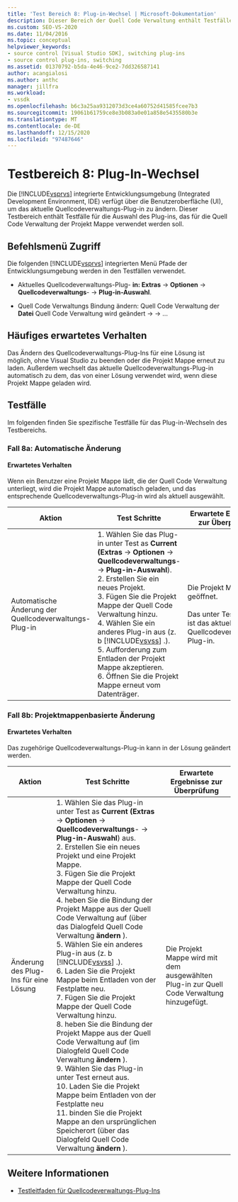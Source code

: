 ```yaml
---
title: 'Test Bereich 8: Plug-in-Wechsel | Microsoft-Dokumentation'
description: Dieser Bereich der Quell Code Verwaltung enthält Testfälle für die Auswahl des Plug-ins, das für die Quell Code Verwaltung von Projektmappen in Visual Studio verwendet werden soll.
ms.custom: SEO-VS-2020
ms.date: 11/04/2016
ms.topic: conceptual
helpviewer_keywords:
- source control [Visual Studio SDK], switching plug-ins
- source control plug-ins, switching
ms.assetid: 01370792-b5da-4e46-9ce2-7dd326587141
author: acangialosi
ms.author: anthc
manager: jillfra
ms.workload:
- vssdk
ms.openlocfilehash: b6c3a25aa9312073d3ce4a60752d41585fcee7b3
ms.sourcegitcommit: 19061b61759ce8e3b083a0e01a858e5435580b3e
ms.translationtype: MT
ms.contentlocale: de-DE
ms.lasthandoff: 12/15/2020
ms.locfileid: "97487646"
---
```

# <a name="test-area-8-plug-in-switching"></a>Testbereich 8: Plug-In-Wechsel
Die [!INCLUDE[vsprvs](../../code-quality/includes/vsprvs_md.md)] integrierte Entwicklungsumgebung (Integrated Development Environment, IDE) verfügt über die Benutzeroberfläche (UI), um das aktuelle Quellcodeverwaltungs-Plug-in zu ändern. Dieser Testbereich enthält Testfälle für die Auswahl des Plug-ins, das für die Quell Code Verwaltung der Projekt Mappe verwendet werden soll.

## <a name="command-menu-access"></a>Befehlsmenü Zugriff
 Die folgenden [!INCLUDE[vsprvs](../../code-quality/includes/vsprvs_md.md)] integrierten Menü Pfade der Entwicklungsumgebung werden in den Testfällen verwendet.

- Aktuelles Quellcodeverwaltungs-Plug- **in: Extras**  ->  **Optionen**  ->  **Quellcodeverwaltungs**-  ->  **Plug-in-Auswahl**.

- Quell Code Verwaltungs Bindung ändern: Quell Code Verwaltung der **Datei** Quell Code Verwaltung wird geändert  ->    ->  ...

## <a name="common-expected-behavior"></a>Häufiges erwartetes Verhalten
 Das Ändern des Quellcodeverwaltungs-Plug-Ins für eine Lösung ist möglich, ohne Visual Studio zu beenden oder die Projekt Mappe erneut zu laden. Außerdem wechselt das aktuelle Quellcodeverwaltungs-Plug-in automatisch zu dem, das von einer Lösung verwendet wird, wenn diese Projekt Mappe geladen wird.

## <a name="test-cases"></a>Testfälle
 Im folgenden finden Sie spezifische Testfälle für das Plug-in-Wechseln des Testbereichs.

### <a name="case-8a-automatic-change"></a>Fall 8a: Automatische Änderung

#### <a name="expected-behavior"></a>Erwartetes Verhalten
 Wenn ein Benutzer eine Projekt Mappe lädt, die der Quell Code Verwaltung unterliegt, wird die Projekt Mappe automatisch geladen, und das entsprechende Quellcodeverwaltungs-Plug-in wird als aktuell ausgewählt.

| Aktion | Test Schritte | Erwartete Ergebnisse zur Überprüfung |
| - | - | - |
| Automatische Änderung der Quellcodeverwaltungs-Plug-in | 1. Wählen Sie das Plug-in unter Test as **Current (Extras**  ->  **Optionen**  ->  **Quellcodeverwaltungs**-  ->  **Plug-in-Auswahl**).<br />2. Erstellen Sie ein neues Projekt.<br />3. Fügen Sie die Projekt Mappe der Quell Code Verwaltung hinzu.<br />4. Wählen Sie ein anderes Plug-in aus (z. b [!INCLUDE[vsvss](../../extensibility/includes/vsvss_md.md)] .).<br />5. Aufforderung zum Entladen der Projekt Mappe akzeptieren.<br />6. Öffnen Sie die Projekt Mappe erneut vom Datenträger. | Die Projekt Mappe wird geöffnet.<br /><br /> Das unter Test-Plug-in ist das aktuelle Quellcodeverwaltungs-Plug-in. |

### <a name="case-8b-solution-based-change"></a>Fall 8b: Projektmappenbasierte Änderung

#### <a name="expected-behavior"></a>Erwartetes Verhalten
 Das zugehörige Quellcodeverwaltungs-Plug-in kann in der Lösung geändert werden.

| Aktion | Test Schritte | Erwartete Ergebnisse zur Überprüfung |
|----------------------------------| - | - |
| Änderung des Plug-Ins für eine Lösung | 1. Wählen Sie das Plug-in unter Test as **Current (Extras**  ->  **Optionen**  ->  **Quellcodeverwaltungs**-  ->  **Plug-in-Auswahl**) aus.<br />2. Erstellen Sie ein neues Projekt und eine Projekt Mappe.<br />3. Fügen Sie die Projekt Mappe der Quell Code Verwaltung hinzu.<br />4. heben Sie die Bindung der Projekt Mappe aus der Quell Code Verwaltung auf (über das Dialogfeld Quell Code Verwaltung **ändern** ).<br />5. Wählen Sie ein anderes Plug-in aus (z. b [!INCLUDE[vsvss](../../extensibility/includes/vsvss_md.md)] .).<br />6. Laden Sie die Projekt Mappe beim Entladen von der Festplatte neu.<br />7. Fügen Sie die Projekt Mappe der Quell Code Verwaltung hinzu.<br />8. heben Sie die Bindung der Projekt Mappe aus der Quell Code Verwaltung auf (im Dialogfeld Quell Code Verwaltung **ändern** ).<br />9. Wählen Sie das Plug-in unter Test erneut aus.<br />10. Laden Sie die Projekt Mappe beim Entladen von der Festplatte neu<br />11. binden Sie die Projekt Mappe an den ursprünglichen Speicherort (über das Dialogfeld Quell Code Verwaltung **ändern** ). | Die Projekt Mappe wird mit dem ausgewählten Plug-in zur Quell Code Verwaltung hinzugefügt. |

## <a name="see-also"></a>Weitere Informationen
- [Testleitfaden für Quellcodeverwaltungs-Plug-Ins](../../extensibility/internals/test-guide-for-source-control-plug-ins.md)
